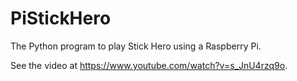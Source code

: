 # PiStickHero

The Python program to play Stick Hero using a Raspberry Pi.

See the video at https://www.youtube.com/watch?v=s_JnU4rzq9o.

